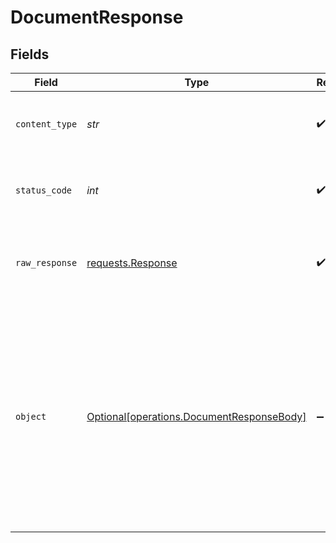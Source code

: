 # DocumentResponse


## Fields

| Field                                                                                                                                                                                  | Type                                                                                                                                                                                   | Required                                                                                                                                                                               | Description                                                                                                                                                                            | Example                                                                                                                                                                                |
| -------------------------------------------------------------------------------------------------------------------------------------------------------------------------------------- | -------------------------------------------------------------------------------------------------------------------------------------------------------------------------------------- | -------------------------------------------------------------------------------------------------------------------------------------------------------------------------------------- | -------------------------------------------------------------------------------------------------------------------------------------------------------------------------------------- | -------------------------------------------------------------------------------------------------------------------------------------------------------------------------------------- |
| `content_type`                                                                                                                                                                         | *str*                                                                                                                                                                                  | :heavy_check_mark:                                                                                                                                                                     | HTTP response content type for this operation                                                                                                                                          |                                                                                                                                                                                        |
| `status_code`                                                                                                                                                                          | *int*                                                                                                                                                                                  | :heavy_check_mark:                                                                                                                                                                     | HTTP response status code for this operation                                                                                                                                           |                                                                                                                                                                                        |
| `raw_response`                                                                                                                                                                         | [requests.Response](https://requests.readthedocs.io/en/latest/api/#requests.Response)                                                                                                  | :heavy_check_mark:                                                                                                                                                                     | Raw HTTP response; suitable for custom response parsing                                                                                                                                |                                                                                                                                                                                        |
| `object`                                                                                                                                                                               | [Optional[operations.DocumentResponseBody]](../../models/operations/documentresponsebody.md)                                                                                           | :heavy_minus_sign:                                                                                                                                                                     | Successful operation                                                                                                                                                                   | {<br/>"matches": [<br/>{<br/>"id": "mem_id_123_932",<br/>"metadata": {<br/>"text": "Why did the world enter a global depression in 1929 ?"<br/>},<br/>"score": 0.917971551,<br/>"sparseValues": {},<br/>"values": []<br/>}<br/>]<br/>} |